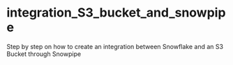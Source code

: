 # integration_S3_bucket_and_snowpipe
Step by step on how to create an integration between Snowflake and an S3 Bucket through Snowpipe
